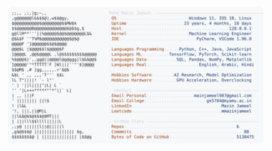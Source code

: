 <picture>
  <source srcset="https://raw.githubusercontent.com/mmazinjameel/mmazinjameel/main/dark_mode.svg?v=1742753501" media="(prefers-color-scheme: dark)">
  <img src="https://raw.githubusercontent.com/mmazinjameel/mmazinjameel/main/light_mode.svg?v=1742753501">
</picture>
